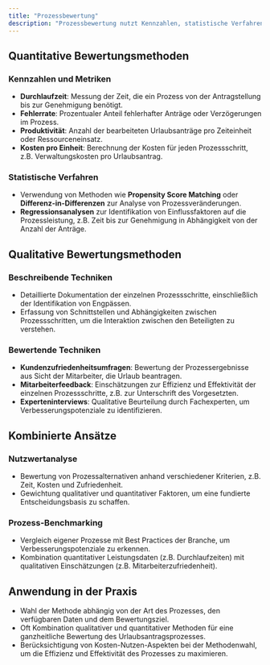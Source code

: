 ```yaml
---
title: "Prozessbewertung"
description: "Prozessbewertung nutzt Kennzahlen, statistische Verfahren und Feedback zur Analyse von Effizienz. Quantitative Methoden messen Durchlaufzeiten, qualitative erfassen Zufriedenheit. Kombinierte Ansätze wie Nutzwertanalyse ermöglichen ganzheitliche Bewertung."
---
```


## Quantitative Bewertungsmethoden

### Kennzahlen und Metriken
- **Durchlaufzeit**: Messung der Zeit, die ein Prozess von der Antragstellung bis zur Genehmigung benötigt.
- **Fehlerrate**: Prozentualer Anteil fehlerhafter Anträge oder Verzögerungen im Prozess.
- **Produktivität**: Anzahl der bearbeiteten Urlaubsanträge pro Zeiteinheit oder Ressourceneinsatz.
- **Kosten pro Einheit**: Berechnung der Kosten für jeden Prozessschritt, z.B. Verwaltungskosten pro Urlaubsantrag.

### Statistische Verfahren
- Verwendung von Methoden wie **Propensity Score Matching** oder **Differenz-in-Differenzen** zur Analyse von Prozessveränderungen.
- **Regressionsanalysen** zur Identifikation von Einflussfaktoren auf die Prozessleistung, z.B. Zeit bis zur Genehmigung in Abhängigkeit von der Anzahl der Anträge.

## Qualitative Bewertungsmethoden

### Beschreibende Techniken
- Detaillierte Dokumentation der einzelnen Prozessschritte, einschließlich der Identifikation von Engpässen.
- Erfassung von Schnittstellen und Abhängigkeiten zwischen Prozessschritten, um die Interaktion zwischen den Beteiligten zu verstehen.

### Bewertende Techniken
- **Kundenzufriedenheitsumfragen**: Bewertung der Prozessergebnisse aus Sicht der Mitarbeiter, die Urlaub beantragen.
- **Mitarbeiterfeedback**: Einschätzungen zur Effizienz und Effektivität der einzelnen Prozessschritte, z.B. zur Unterschrift des Vorgesetzten.
- **Experteninterviews**: Qualitative Beurteilung durch Fachexperten, um Verbesserungspotenziale zu identifizieren.

## Kombinierte Ansätze

### Nutzwertanalyse
- Bewertung von Prozessalternativen anhand verschiedener Kriterien, z.B. Zeit, Kosten und Zufriedenheit.
- Gewichtung qualitativer und quantitativer Faktoren, um eine fundierte Entscheidungsbasis zu schaffen.

### Prozess-Benchmarking
- Vergleich eigener Prozesse mit Best Practices der Branche, um Verbesserungspotenziale zu erkennen.
- Kombination quantitativer Leistungsdaten (z.B. Durchlaufzeiten) mit qualitativen Einschätzungen (z.B. Mitarbeiterzufriedenheit).

## Anwendung in der Praxis
- Wahl der Methode abhängig von der Art des Prozesses, den verfügbaren Daten und dem Bewertungsziel.
- Oft Kombination qualitativer und quantitativer Methoden für eine ganzheitliche Bewertung des Urlaubsantragsprozesses.
- Berücksichtigung von Kosten-Nutzen-Aspekten bei der Methodenwahl, um die Effizienz und Effektivität des Prozesses zu maximieren.
